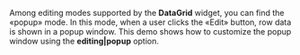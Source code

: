 Among editing modes supported by&nbsp;the **DataGrid** widget, you can find the &laquo;popup&raquo; mode. In&nbsp;this mode, when a&nbsp;user clicks the &laquo;Edit&raquo; button, row data is&nbsp;shown in&nbsp;a&nbsp;popup window. This demo shows how to&nbsp;customize the popup window using the **editing|popup** option.